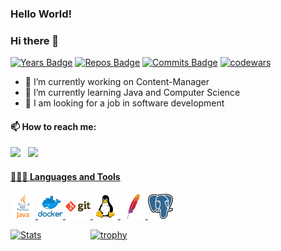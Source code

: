 

<!--
**infectionfire/infectionfire** is a ✨ _special_ ✨ repository because its `README.md` (this file) appears on your GitHub profile.
-->

  ### Hello World! 
  ### Hi there 👋
  [![Years Badge](https://badges.pufler.dev/years/infectionfire)](https://badges.pufler.dev)
  [![Repos Badge](https://badges.pufler.dev/repos/infectionfire)](https://badges.pufler.dev)
  [![Commits Badge](https://badges.pufler.dev/commits/monthly/infectionfire)](https://badges.pufler.dev)
  [![codewars](https://www.codewars.com/users/infectionfire/badges/small)](https://www.codewars.com/users/infectionfire) 


  - 🔭 I’m currently working on Content-Manager
  - 🌱 I’m currently learning Java and Computer Science
  - 👯 I am looking for a job in software development
  
  #### 📫 How to reach me:
  
  [<img src="https://img.icons8.com/color/48/000000/linkedin.png" width="3.5%"/>](https://www.linkedin.com/in/inf213/)  &nbsp; <a href="mailto:infectionfirework@gmail.com"> <img src="https://img.icons8.com/fluent/48/000000/gmail.png" width="3.5%"/>
  
  #### 👨🏻‍💻 Languages and Tools <br />
  <code><img height="40" src="https://raw.githubusercontent.com/github/explore/80688e429a7d4ef2fca1e82350fe8e3517d3494d/topics/java/java.png"></code>
  <code><img height="40" src="https://raw.githubusercontent.com/github/explore/80688e429a7d4ef2fca1e82350fe8e3517d3494d/topics/docker/docker.png"></code>
  <code><img height="40" src="https://raw.githubusercontent.com/github/explore/80688e429a7d4ef2fca1e82350fe8e3517d3494d/topics/git/git.png"></code>
  <code><img height="40" src="https://raw.githubusercontent.com/github/explore/80688e429a7d4ef2fca1e82350fe8e3517d3494d/topics/linux/linux.png"></code>
  <code><img height="40" src="https://raw.githubusercontent.com/github/explore/80688e429a7d4ef2fca1e82350fe8e3517d3494d/topics/maven/maven.png"></code>
  <code><img height="40" src="https://raw.githubusercontent.com/github/explore/80688e429a7d4ef2fca1e82350fe8e3517d3494d/topics/postgresql/postgresql.png"></code>
 
  
  [![Stats](https://github-readme-stats.vercel.app/api?username=infectionfire&show_icons=true&theme=radical)](https://github-readme-stats.vercel.app/api?username=infectionfire&show_icons=true&theme=radical)&nbsp; &nbsp; &nbsp; &nbsp; &nbsp; &nbsp; &nbsp; &nbsp; &nbsp; &nbsp;
  [![trophy](https://github-profile-trophy.vercel.app/?username=infectionfire&theme=juicyfresh&no-frame=true&row=1&&margin-w=20&no-bg=true)](https://github-profile-trophy.vercel.app/?username=infectionfire&theme=juicyfresh&no-frame=true&row=1&&margin-w=20&no-bg=true)
  
